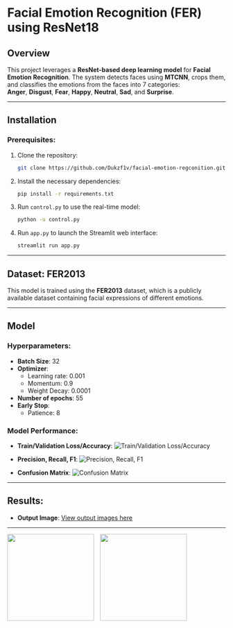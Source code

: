 # **Facial Emotion Recognition (FER) using ResNet18**

## **Overview**
This project leverages a **ResNet-based deep learning model** for **Facial Emotion Recognition**. The system detects faces using **MTCNN**, crops them, and classifies the emotions from the faces into 7 categories:  
**Anger**, **Disgust**, **Fear**, **Happy**, **Neutral**, **Sad**, and **Surprise**.

---

## **Installation**

### **Prerequisites:**

1. Clone the repository:
    ```bash
    git clone https://github.com/Dukzf1v/facial-emotion-regconition.git
    ```

2. Install the necessary dependencies:
    ```bash
    pip install -r requirements.txt
    ```

3. Run `control.py` to use the real-time model:
    ```bash
    python -u control.py
    ```

4. Run `app.py` to launch the Streamlit web interface:
    ```bash
    streamlit run app.py
    ```

---

## **Dataset: FER2013**

This model is trained using the **FER2013** dataset, which is a publicly available dataset containing facial expressions of different emotions.

---

## **Model** 

### **Hyperparameters:**
- **Batch Size**: 32
- **Optimizer**:
  - Learning rate: 0.001
  - Momentum: 0.9
  - Weight Decay: 0.0001
- **Number of epochs**: 55
- **Early Stop**: 
  - Patience: 8

### **Model Performance**:
- **Train/Validation Loss/Accuracy**:
  ![Train/Validation Loss/Accuracy](https://github.com/user-attachments/assets/0173cd12-1fdc-46ff-a631-9ae54321952d)

- **Precision, Recall, F1**:
  ![Precision, Recall, F1](https://github.com/user-attachments/assets/bcb8174d-b6d7-4981-913d-8079ceb753ce)

- **Confusion Matrix**:
  ![Confusion Matrix](https://github.com/user-attachments/assets/d1df6ebb-8750-46d6-b7f2-de657b4c0a8d)

---

## **Results**:
- **Output Image**: [View output images here](https://github.com/Dukzf1v/facial-emotion-regconition/tree/6912a5a4d5e2757a6bffa5d5b8907a5e29d7aa25/output%20image)

---

<img src="https://github.com/user-attachments/assets/706cc52b-202c-4f99-ac9a-a260db88e88f" width="200" style="display:inline-block; margin-right:10px;">
<img src="https://github.com/user-attachments/assets/0633c47c-7988-4724-9237-c772a694c613" width="200" style="display:inline-block; margin-right:10px;">
